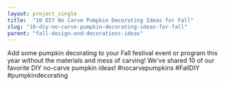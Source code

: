 ```yaml
---
layout: project_single
title:  "10 DIY No Carve Pumpkin Decorating Ideas for Fall"
slug: "10-diy-no-carve-pumpkin-decorating-ideas-for-fall"
parent: "fall-design-and-decorations-ideas"
---
```

Add some pumpkin decorating to your Fall festival event or program this year without the materials and mess of carving! We’ve shared 10 of our favorite DIY no-carve pumpkin ideas! #nocarvepumpkins #FallDIY #pumpkindecorating